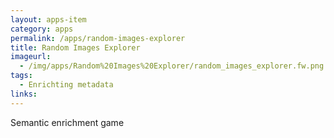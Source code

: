 ```yaml
---
layout: apps-item
category: apps
permalink: /apps/random-images-explorer
title: Random Images Explorer
imageurl:
  - /img/apps/Random%20Images%20Explorer/random_images_explorer.fw.png
tags:
  - Enrichting metadata
links:
---
```


Semantic enrichment game
